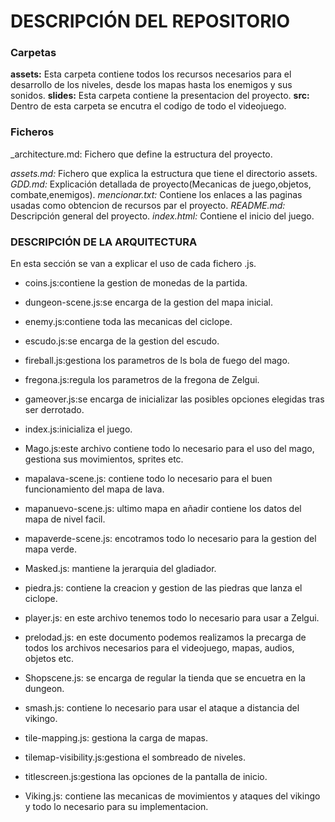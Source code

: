 # DESCRIPCIÓN DEL REPOSITORIO
### Carpetas
  **assets:** Esta carpeta contiene todos los recursos necesarios para el desarrollo de los niveles, desde los mapas hasta los enemigos y sus sonidos.
  **slides:** Esta carpeta contiene la presentacion del proyecto.
  **src:** Dentro de esta carpeta se encutra el codigo de todo el videojuego.

### Ficheros
 _architecture.md: Fichero que define la estructura del proyecto.
 
 _assets.md:_ Fichero que explica la estructura que tiene el directorio assets.
_GDD.md:_ Explicación detallada de proyecto(Mecanicas de juego,objetos, combate,enemigos).
 _mencionar.txt:_ Contiene los enlaces a las paginas usadas como obtencion de recursos par el proyecto.
 _README.md:_ Descripción general del proyecto.
 _index.html:_ Contiene el inicio del juego.
### DESCRIPCIÓN DE LA ARQUITECTURA

En esta sección se van a explicar el uso de cada fichero .js.
+ coins.js:contiene la gestion de monedas de la partida.

+ dungeon-scene.js:se encarga de la gestion del mapa inicial.

+ enemy.js:contiene toda las mecanicas del ciclope.

+ escudo.js:se encarga de la gestion del escudo.

+ fireball.js:gestiona los parametros de ls bola de fuego del mago.

+ fregona.js:regula los parametros de la fregona de Zelgui.

+ gameover.js:se encarga de inicializar las posibles opciones elegidas tras ser derrotado.

+ index.js:inicializa el juego.

+ Mago.js:este archivo contiene todo lo necesario para el uso del mago, gestiona sus movimientos, sprites etc.

+ mapalava-scene.js: contiene todo lo necesario para el buen funcionamiento del mapa de lava.

+ mapanuevo-scene.js: ultimo mapa en añadir contiene los datos del mapa de nivel facil.

+ mapaverde-scene.js: encotramos todo lo necesario para la gestion del mapa verde.

+ Masked.js: mantiene la jerarquia del gladiador.

+ piedra.js: contiene la creacion y gestion de las piedras que lanza el ciclope.

+ player.js: en este archivo tenemos todo lo necesario para usar a Zelgui.

+ prelodad.js: en este documento podemos realizamos la precarga de todos los archivos necesarios para el videojuego, mapas, audios, objetos etc.

+ Shopscene.js: se encarga de regular la tienda que se encuetra en la dungeon.

+ smash.js: contiene lo necesario para usar el ataque a distancia del vikingo.

+ tile-mapping.js: gestiona la carga de mapas.

+ tilemap-visibility.js:gestiona el sombreado de niveles.

+ titlescreen.js:gestiona las opciones de la pantalla de inicio.

+ Viking.js: contiene las mecanicas de movimientos y ataques del vikingo y todo lo necesario para su implementacion.

      

